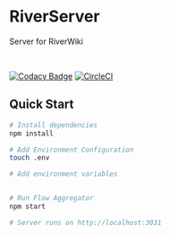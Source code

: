 # RiverServer

Server for RiverWiki

<br/>

[![Codacy Badge](https://api.codacy.com/project/badge/Grade/89bc1118f46242389a102635d25d7602)](https://app.codacy.com/app/fergusfrl/RiverServer?utm_source=github.com&utm_medium=referral&utm_content=fergusfrl/RiverServer&utm_campaign=Badge_Grade_Settings)
[![CircleCI](https://circleci.com/gh/fergusfrl/RiverServer/tree/master.svg?style=svg)](https://circleci.com/gh/fergusfrl/RiverServer/tree/master)

## Quick Start

```bash
# Install dependencies
npm install

# Add Environment Configuration
touch .env

# Add environment variables


# Run Flow Aggregator
npm start

# Server runs on http://localhost:3031
```
